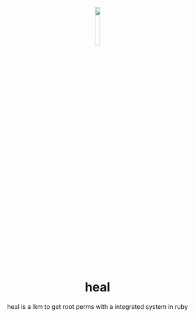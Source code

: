 <div align="center">
  <img src="https://i.imgur.com/ijlw3DO.png" width="15%">
  <h1>heal</h1>
  heal is a lkm to get root perms with a integrated system in ruby
</div>
